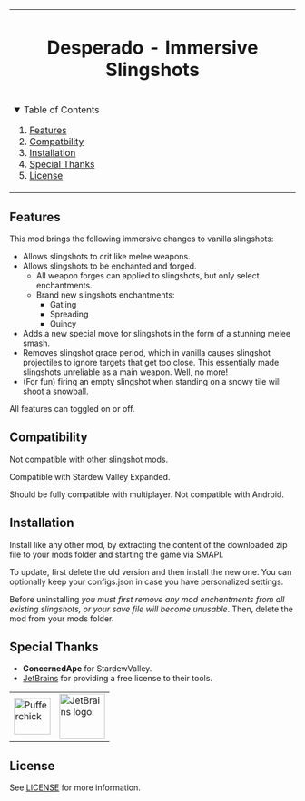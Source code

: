 <table align="center"><tr><td align="center" width="9999">

<!-- LOGO, TITLE, DESCRIPTION -->

# Desperado - Immersive Slingshots

<br/>

<!-- TABLE OF CONTENTS -->
<details open="open" align="left">
  <summary>Table of Contents</summary>
  <ol>
    <li><a href="#features">Features</a></li>
    <li><a href="#compatibility">Compatbility</a></li> 
    <li><a href="#installation">Installation</a></li>
    <li><a href="#special-thanks">Special Thanks</a></li>
    <li><a href="#license">License</a></li>
  </ol>
</details>

</td></tr></table>

## Features

This mod brings the following immersive changes to vanilla slingshots:

- Allows slingshots to crit like melee weapons.
- Allows slingshots to be enchanted and forged.
    - All weapon forges can applied to slingshots, but only select enchantments.
    - Brand new slingshots enchantments:
        - Gatling
        - Spreading
        - Quincy
- Adds a new special move for slingshots in the form of a stunning melee smash.
- Removes slingshot grace period, which in vanilla causes slingshot projectiles to ignore targets that get too close. This essentially made slingshots unreliable as a main weapon. Well, no more!
- (For fun) firing an empty slingshot when standing on a snowy tile will shoot a snowball.

All features can toggled on or off.

## Compatibility

Not compatible with other slingshot mods.

Compatible with Stardew Valley Expanded.

Should be fully compatible with multiplayer. Not compatible with Android.

## Installation

Install like any other mod, by extracting the content of the downloaded zip file to your mods folder and starting the game via SMAPI.

To update, first delete the old version and then install the new one. You can optionally keep your configs.json in case you have personalized settings.

Before uninstalling *you must first remove any mod enchantments from all existing slingshots, or your save file will become unusable*.
Then, delete the mod from your mods folder.

## Special Thanks

- **ConcernedApe** for StardewValley.
- [JetBrains](https://jb.gg/OpenSource) for providing a free license to their tools.

<table>
  <tr>
    <td><img width="64" src="https://smapi.io/Content/images/pufferchick.png" alt="Pufferchick"></td>
    <td><img width="80" src="https://resources.jetbrains.com/storage/products/company/brand/logos/jb_beam.svg" alt="JetBrains logo."></td>
  </tr>
</table>

## License

See [LICENSE](../LICENSE) for more information.
